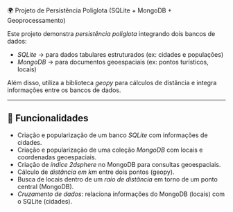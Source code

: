 🌍 Projeto de Persistência Poliglota (SQLite + MongoDB + Geoprocessamento)

Este projeto demonstra *persistência poliglota* integrando dois bancos de dados:
- *SQLite* → para dados tabulares estruturados (ex: cidades e populações)
- *MongoDB* → para documentos geoespaciais (ex: pontos turísticos, locais)

Além disso, utiliza a biblioteca *geopy* para cálculos de distância e integra informações entre os bancos de dados.

---

## 🚀 Funcionalidades

- Criação e popularização de um banco *SQLite* com informações de cidades.
- Criação e popularização de uma coleção *MongoDB* com locais e coordenadas geoespaciais.
- Criação de *índice 2dsphere* no MongoDB para consultas geoespaciais.
- Cálculo de *distância em km* entre dois pontos (geopy).
- Busca de locais dentro de um *raio de distância* em torno de um ponto central (MongoDB).
- *Cruzamento de dados*: relaciona informações do MongoDB (locais) com o SQLite (cidades).
